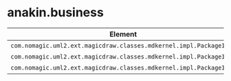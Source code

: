 # anakin.business

| Element | Name | Documentation |
| ----------- | ------- | ------------- |
| `com.nomagic.uml2.ext.magicdraw.classes.mdkernel.impl.PackageImpl` | domain |  |
| `com.nomagic.uml2.ext.magicdraw.classes.mdkernel.impl.PackageImpl` | document |  |
| `com.nomagic.uml2.ext.magicdraw.classes.mdkernel.impl.PackageImpl` | ui |  |
